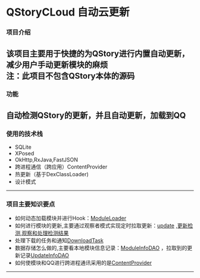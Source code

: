 # QStoryCLoud 自动云更新

### 项目介绍
该项目主要用于快捷的为QStory进行内置自动更新，减少用户手动更新模块的麻烦  
注：此项目不包含QStory本体的源码
---
### 功能
自动检测QStory的更新，并且自动更新，加载到QQ
---
### 使用的技术栈
- SQLite
- XPosed
- OkHttp,RxJava,FastJSON
- 跨进程通信（跨应用）ContentProvider
- 热更新（基于DexClassLoader)
- 设计模式
---
### 项目主要知识要点
 - 如何动态加载模块并进行Hook：[ModuleLoader](./app/src/main/java/top/linl/qstorycloud/hook/moduleloader/ModuleLoader.java)  
 - 如何进行模块的更新,主要通过观察者模式实现定时拉取更新：[update](./app/src/main/java/top/linl/qstorycloud/hook/update) ,[更新检测](./app/src/main/java/top/linl/qstorycloud/hook/update/UpdateChecker.java),[观察和处理检测结果](./app/src/main/java/top/linl/qstorycloud/hook/update/UpdateObserver.java)
 - 处理下载的任务和通知[DownloadTask](./app/src/main/java/top/linl/qstorycloud/hook/update/util/DownloadTask.java)
 - 数据存储怎么做的,主要看本地模块信息记录：[ModuleInfoDAO](./app/src/main/java/top/linl/qstorycloud/db/ModuleInfoDAO.java) ，拉取到的更新记录[UpdateInfoDAO](./app/src/main/java/top/linl/qstorycloud/db/UpdateInfoDAO.java)
 - 如何使模块和QQ进行跨进程通讯采用的是[ContentProvider](./app/src/main/java/top/linl/qstorycloud/provider/AppContentProvider.java)
---


